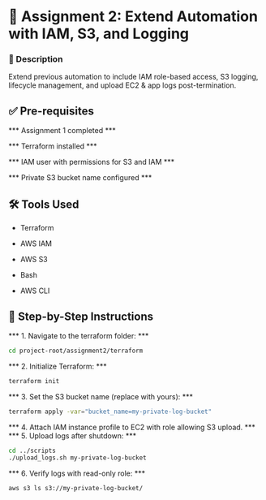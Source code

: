 # 📌 Assignment 2: Extend Automation with IAM, S3, and Logging
### 📄 Description
Extend previous automation to include IAM role-based access, S3 logging, lifecycle management, and upload EC2 & app logs post-termination.

## ✅ Pre-requisites
*** Assignment 1 completed ***

*** Terraform installed ***

*** IAM user with permissions for S3 and IAM ***

*** Private S3 bucket name configured ***

## 🛠️ Tools Used
- Terraform

- AWS IAM

- AWS S3

- Bash

- AWS CLI

## 🚀 Step-by-Step Instructions
*** 1. Navigate to the terraform folder: ***
```bash
cd project-root/assignment2/terraform
```
*** 2. Initialize Terraform: ***
```bash
terraform init
```
*** 3. Set the S3 bucket name (replace with yours): ***
```bash
terraform apply -var="bucket_name=my-private-log-bucket"
```
*** 4. Attach IAM instance profile to EC2 with role allowing S3 upload. ***
*** 5. Upload logs after shutdown: ***
```bash
cd ../scripts
./upload_logs.sh my-private-log-bucket
```
*** 6. Verify logs with read-only role: ***
```bash
aws s3 ls s3://my-private-log-bucket/
```


